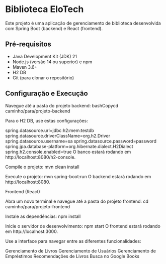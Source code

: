 # Biblioteca EloTech

Este projeto é uma aplicação de gerenciamento de biblioteca desenvolvida com Spring Boot (backend) e React (frontend).

## Pré-requisitos

- Java Development Kit (JDK) 21
- Node.js (versão 14 ou superior) e npm
- Maven 3.6+
-  H2 DB
- Git (para clonar o repositório)

## Configuração e Execução

Navegue até a pasta do projeto backend:
bashCopycd caminho/para/projeto-backend


Para o H2 DB, use estas configurações:

spring.datasource.url=jdbc:h2:mem:testdb
spring.datasource.driverClassName=org.h2.Driver
spring.datasource.username=sa
spring.datasource.password=password
spring.jpa.database-platform=org.hibernate.dialect.H2Dialect
spring.h2.console.enabled=true
O banco estará rodando em http://localhost:8080/h2-console.


Compile o projeto:
mvn clean install

Execute o projeto:
mvn spring-boot:run
O backend estará rodando em http://localhost:8080.

Frontend (React)

Abra um novo terminal e navegue até a pasta do projeto frontend:
cd caminho/para/projeto-frontend

Instale as dependências:
npm install

Inicie o servidor de desenvolvimento:
npm start
O frontend estará rodando em http://localhost:3000.

Use a interface para navegar entre as diferentes funcionalidades:

Gerenciamento de Livros
Gerenciamento de Usuários
Gerenciamento de Empréstimos
Recomendações de Livros
Busca no Google Books
